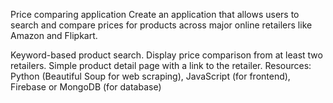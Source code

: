 Price comparing application
Create an application that allows users to search and compare prices for products across major online retailers like Amazon and Flipkart.

Keyword-based product search.
Display price comparison from at least two retailers.
Simple product detail page with a link to the retailer.
Resources: Python (Beautiful Soup for web scraping), JavaScript (for frontend), Firebase or MongoDB (for database)

